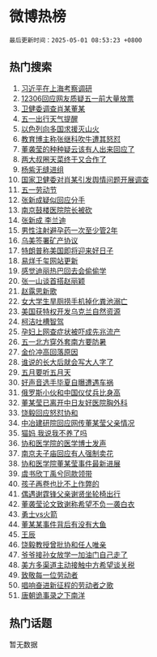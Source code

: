 # 微博热榜

`最后更新时间：2025-05-01 08:53:23 +0800`

## 热门搜索

1. [习近平在上海考察调研](https://m.weibo.cn/search?containerid=100103type%3D1%26t%3D10%26q%3D%23%E4%B9%A0%E8%BF%91%E5%B9%B3%E5%9C%A8%E4%B8%8A%E6%B5%B7%E8%80%83%E5%AF%9F%E8%B0%83%E7%A0%94%23&stream_entry_id=51&isnewpage=1&extparam=seat%3D1%26stream_entry_id%3D51%26c_type%3D51%26filter_type%3Drealtimehot%26pos%3D0%26cate%3D10103%26dgr%3D0%26q%3D%2523%25E4%25B9%25A0%25E8%25BF%2591%25E5%25B9%25B3%25E5%259C%25A8%25E4%25B8%258A%25E6%25B5%25B7%25E8%2580%2583%25E5%25AF%259F%25E8%25B0%2583%25E7%25A0%2594%2523%26display_time%3D1746060801%26pre_seqid%3D174606080191101025594122)
1. [12306回应网友质疑五一前大量放票](https://m.weibo.cn/search?containerid=100103type%3D1%26t%3D10%26q%3D%2312306%E5%9B%9E%E5%BA%94%E7%BD%91%E5%8F%8B%E8%B4%A8%E7%96%91%E4%BA%94%E4%B8%80%E5%89%8D%E5%A4%A7%E9%87%8F%E6%94%BE%E7%A5%A8%23&stream_entry_id=31&isnewpage=1&extparam=seat%3D1%26dgr%3D0%26c_type%3D31%26cate%3D5001%26band_rank%3D1%26stream_entry_id%3D31%26flag%3D1%26lcate%3D5001%26realpos%3D1%26pos%3D0%26q%3D%252312306%25E5%259B%259E%25E5%25BA%2594%25E7%25BD%2591%25E5%258F%258B%25E8%25B4%25A8%25E7%2596%2591%25E4%25BA%2594%25E4%25B8%2580%25E5%2589%258D%25E5%25A4%25A7%25E9%2587%258F%25E6%2594%25BE%25E7%25A5%25A8%2523%26filter_type%3Drealtimehot%26display_time%3D1746060801%26pre_seqid%3D174606080191101025594122)
1. [卫健委调查肖某董某](https://m.weibo.cn/search?containerid=100103type%3D1%26t%3D10%26q%3D%23%E5%8D%AB%E5%81%A5%E5%A7%94%E8%B0%83%E6%9F%A5%E8%82%96%E6%9F%90%E8%91%A3%E6%9F%90%23&stream_entry_id=31&isnewpage=1&extparam=seat%3D1%26dgr%3D0%26c_type%3D31%26cate%3D5001%26band_rank%3D2%26stream_entry_id%3D31%26flag%3D1%26lcate%3D5001%26realpos%3D2%26pos%3D1%26q%3D%2523%25E5%258D%25AB%25E5%2581%25A5%25E5%25A7%2594%25E8%25B0%2583%25E6%259F%25A5%25E8%2582%2596%25E6%259F%2590%25E8%2591%25A3%25E6%259F%2590%2523%26filter_type%3Drealtimehot%26display_time%3D1746060801%26pre_seqid%3D174606080191101025594122)
1. [五一出行天气提醒](https://m.weibo.cn/search?containerid=100103type%3D1%26t%3D10%26q%3D%23%E4%BA%94%E4%B8%80%E5%87%BA%E8%A1%8C%E5%A4%A9%E6%B0%94%E6%8F%90%E9%86%92%23&stream_entry_id=31&isnewpage=1&extparam=seat%3D1%26dgr%3D0%26c_type%3D31%26cate%3D5001%26band_rank%3D3%26stream_entry_id%3D31%26flag%3D0%26lcate%3D5001%26realpos%3D3%26pos%3D2%26q%3D%2523%25E4%25BA%2594%25E4%25B8%2580%25E5%2587%25BA%25E8%25A1%258C%25E5%25A4%25A9%25E6%25B0%2594%25E6%258F%2590%25E9%2586%2592%2523%26filter_type%3Drealtimehot%26display_time%3D1746060801%26pre_seqid%3D174606080191101025594122)
1. [以色列向多国求援灭山火](https://m.weibo.cn/search?containerid=100103type%3D1%26t%3D10%26q%3D%23%E4%BB%A5%E8%89%B2%E5%88%97%E5%90%91%E5%A4%9A%E5%9B%BD%E6%B1%82%E6%8F%B4%E7%81%AD%E5%B1%B1%E7%81%AB%23&stream_entry_id=31&isnewpage=1&extparam=seat%3D1%26dgr%3D0%26c_type%3D31%26cate%3D5001%26band_rank%3D4%26stream_entry_id%3D31%26flag%3D0%26lcate%3D5001%26realpos%3D4%26pos%3D3%26q%3D%2523%25E4%25BB%25A5%25E8%2589%25B2%25E5%2588%2597%25E5%2590%2591%25E5%25A4%259A%25E5%259B%25BD%25E6%25B1%2582%25E6%258F%25B4%25E7%2581%25AD%25E5%25B1%25B1%25E7%2581%25AB%2523%26filter_type%3Drealtimehot%26display_time%3D1746060801%26pre_seqid%3D174606080191101025594122)
1. [教育博主称张继科吹牛遭其怒怼](https://m.weibo.cn/search?containerid=100103type%3D1%26t%3D10%26q%3D%23%E6%95%99%E8%82%B2%E5%8D%9A%E4%B8%BB%E7%A7%B0%E5%BC%A0%E7%BB%A7%E7%A7%91%E5%90%B9%E7%89%9B%E9%81%AD%E5%85%B6%E6%80%92%E6%80%BC%23&stream_entry_id=31&isnewpage=1&extparam=seat%3D1%26dgr%3D0%26c_type%3D31%26cate%3D5001%26band_rank%3D5%26stream_entry_id%3D31%26flag%3D0%26lcate%3D5001%26realpos%3D5%26pos%3D4%26q%3D%2523%25E6%2595%2599%25E8%2582%25B2%25E5%258D%259A%25E4%25B8%25BB%25E7%25A7%25B0%25E5%25BC%25A0%25E7%25BB%25A7%25E7%25A7%2591%25E5%2590%25B9%25E7%2589%259B%25E9%2581%25AD%25E5%2585%25B6%25E6%2580%2592%25E6%2580%25BC%2523%26filter_type%3Drealtimehot%26display_time%3D1746060801%26pre_seqid%3D174606080191101025594122)
1. [董袭莹的种种疑云该有人出来回应了](https://m.weibo.cn/search?containerid=100103type%3D1%26t%3D10%26q%3D%23%E8%91%A3%E8%A2%AD%E8%8E%B9%E7%9A%84%E7%A7%8D%E7%A7%8D%E7%96%91%E4%BA%91%E8%AF%A5%E6%9C%89%E4%BA%BA%E5%87%BA%E6%9D%A5%E5%9B%9E%E5%BA%94%E4%BA%86%23&stream_entry_id=31&isnewpage=1&extparam=seat%3D1%26dgr%3D0%26c_type%3D31%26cate%3D5001%26band_rank%3D6%26stream_entry_id%3D31%26flag%3D2%26lcate%3D5001%26realpos%3D6%26pos%3D5%26q%3D%2523%25E8%2591%25A3%25E8%25A2%25AD%25E8%258E%25B9%25E7%259A%2584%25E7%25A7%258D%25E7%25A7%258D%25E7%2596%2591%25E4%25BA%2591%25E8%25AF%25A5%25E6%259C%2589%25E4%25BA%25BA%25E5%2587%25BA%25E6%259D%25A5%25E5%259B%259E%25E5%25BA%2594%25E4%25BA%2586%2523%26filter_type%3Drealtimehot%26display_time%3D1746060801%26pre_seqid%3D174606080191101025594122)
1. [两大叔圈天菜终于又合作了](https://m.weibo.cn/search?containerid=100103type%3D1%26t%3D10%26q%3D%E4%B8%A4%E5%A4%A7%E5%8F%94%E5%9C%88%E5%A4%A9%E8%8F%9C%E7%BB%88%E4%BA%8E%E5%8F%88%E5%90%88%E4%BD%9C%E4%BA%86&stream_entry_id=31&isnewpage=1&extparam=seat%3D1%26dgr%3D0%26c_type%3D31%26cate%3D5001%26band_rank%3D7%26stream_entry_id%3D31%26flag%3D2%26lcate%3D5001%26realpos%3D7%26pos%3D6%26q%3D%25E4%25B8%25A4%25E5%25A4%25A7%25E5%258F%2594%25E5%259C%2588%25E5%25A4%25A9%25E8%258F%259C%25E7%25BB%2588%25E4%25BA%258E%25E5%258F%2588%25E5%2590%2588%25E4%25BD%259C%25E4%25BA%2586%26filter_type%3Drealtimehot%26display_time%3D1746060801%26pre_seqid%3D174606080191101025594122)
1. [杨紫无缝进组](https://m.weibo.cn/search?containerid=100103type%3D1%26t%3D10%26q%3D%23%E6%9D%A8%E7%B4%AB%E6%97%A0%E7%BC%9D%E8%BF%9B%E7%BB%84%23&stream_entry_id=31&isnewpage=1&extparam=seat%3D1%26dgr%3D0%26c_type%3D31%26cate%3D5001%26band_rank%3D8%26stream_entry_id%3D31%26flag%3D1%26lcate%3D5001%26realpos%3D8%26pos%3D7%26q%3D%2523%25E6%259D%25A8%25E7%25B4%25AB%25E6%2597%25A0%25E7%25BC%259D%25E8%25BF%259B%25E7%25BB%2584%2523%26filter_type%3Drealtimehot%26display_time%3D1746060801%26pre_seqid%3D174606080191101025594122)
1. [国家卫健委对肖某引发舆情问题开展调查](https://m.weibo.cn/search?containerid=100103type%3D1%26t%3D10%26q%3D%23%E5%9B%BD%E5%AE%B6%E5%8D%AB%E5%81%A5%E5%A7%94%E5%AF%B9%E8%82%96%E6%9F%90%E5%BC%95%E5%8F%91%E8%88%86%E6%83%85%E9%97%AE%E9%A2%98%E5%BC%80%E5%B1%95%E8%B0%83%E6%9F%A5%23&stream_entry_id=31&isnewpage=1&extparam=seat%3D1%26dgr%3D0%26c_type%3D31%26cate%3D5001%26band_rank%3D9%26stream_entry_id%3D31%26flag%3D1%26lcate%3D5001%26realpos%3D9%26pos%3D8%26q%3D%2523%25E5%259B%25BD%25E5%25AE%25B6%25E5%258D%25AB%25E5%2581%25A5%25E5%25A7%2594%25E5%25AF%25B9%25E8%2582%2596%25E6%259F%2590%25E5%25BC%2595%25E5%258F%2591%25E8%2588%2586%25E6%2583%2585%25E9%2597%25AE%25E9%25A2%2598%25E5%25BC%2580%25E5%25B1%2595%25E8%25B0%2583%25E6%259F%25A5%2523%26filter_type%3Drealtimehot%26display_time%3D1746060801%26pre_seqid%3D174606080191101025594122)
1. [五一劳动节](https://m.weibo.cn/search?containerid=100103type%3D1%26t%3D10%26q%3D%23%E4%BA%94%E4%B8%80%E5%8A%B3%E5%8A%A8%E8%8A%82%23&stream_entry_id=31&isnewpage=1&extparam=seat%3D1%26dgr%3D0%26c_type%3D31%26cate%3D5001%26band_rank%3D10%26stream_entry_id%3D31%26flag%3D1%26lcate%3D5001%26realpos%3D10%26pos%3D9%26q%3D%2523%25E4%25BA%2594%25E4%25B8%2580%25E5%258A%25B3%25E5%258A%25A8%25E8%258A%2582%2523%26filter_type%3Drealtimehot%26display_time%3D1746060801%26pre_seqid%3D174606080191101025594122)
1. [张新成疑似回应分手](https://m.weibo.cn/search?containerid=100103type%3D1%26t%3D10%26q%3D%23%E5%BC%A0%E6%96%B0%E6%88%90%E7%96%91%E4%BC%BC%E5%9B%9E%E5%BA%94%E5%88%86%E6%89%8B%23&stream_entry_id=31&isnewpage=1&extparam=seat%3D1%26dgr%3D0%26c_type%3D31%26cate%3D5001%26band_rank%3D11%26stream_entry_id%3D31%26flag%3D2%26lcate%3D5001%26realpos%3D11%26pos%3D10%26q%3D%2523%25E5%25BC%25A0%25E6%2596%25B0%25E6%2588%2590%25E7%2596%2591%25E4%25BC%25BC%25E5%259B%259E%25E5%25BA%2594%25E5%2588%2586%25E6%2589%258B%2523%26filter_type%3Drealtimehot%26display_time%3D1746060801%26pre_seqid%3D174606080191101025594122)
1. [南京鼓楼医院院长被砍](https://m.weibo.cn/search?containerid=100103type%3D1%26t%3D10%26q%3D%23%E5%8D%97%E4%BA%AC%E9%BC%93%E6%A5%BC%E5%8C%BB%E9%99%A2%E9%99%A2%E9%95%BF%E8%A2%AB%E7%A0%8D%23&stream_entry_id=31&isnewpage=1&extparam=seat%3D1%26dgr%3D0%26c_type%3D31%26cate%3D5001%26band_rank%3D12%26stream_entry_id%3D31%26flag%3D2%26lcate%3D5001%26realpos%3D12%26pos%3D11%26q%3D%2523%25E5%258D%2597%25E4%25BA%25AC%25E9%25BC%2593%25E6%25A5%25BC%25E5%258C%25BB%25E9%2599%25A2%25E9%2599%25A2%25E9%2595%25BF%25E8%25A2%25AB%25E7%25A0%258D%2523%26filter_type%3Drealtimehot%26display_time%3D1746060801%26pre_seqid%3D174606080191101025594122)
1. [张新成 李兰迪](https://m.weibo.cn/search?containerid=100103type%3D1%26t%3D10%26q%3D%E5%BC%A0%E6%96%B0%E6%88%90+%E6%9D%8E%E5%85%B0%E8%BF%AA&stream_entry_id=31&isnewpage=1&extparam=seat%3D1%26dgr%3D0%26c_type%3D31%26cate%3D5001%26band_rank%3D13%26stream_entry_id%3D31%26flag%3D1%26lcate%3D5001%26realpos%3D13%26pos%3D12%26q%3D%25E5%25BC%25A0%25E6%2596%25B0%25E6%2588%2590%2520%25E6%259D%258E%25E5%2585%25B0%25E8%25BF%25AA%26filter_type%3Drealtimehot%26display_time%3D1746060801%26pre_seqid%3D174606080191101025594122)
1. [男性注射避孕药一次至少管2年](https://m.weibo.cn/search?containerid=100103type%3D1%26t%3D10%26q%3D%23%E7%94%B7%E6%80%A7%E6%B3%A8%E5%B0%84%E9%81%BF%E5%AD%95%E8%8D%AF%E4%B8%80%E6%AC%A1%E8%87%B3%E5%B0%91%E7%AE%A12%E5%B9%B4%23&stream_entry_id=31&isnewpage=1&extparam=seat%3D1%26dgr%3D0%26c_type%3D31%26cate%3D5001%26band_rank%3D14%26stream_entry_id%3D31%26flag%3D2%26lcate%3D5001%26realpos%3D14%26pos%3D13%26q%3D%2523%25E7%2594%25B7%25E6%2580%25A7%25E6%25B3%25A8%25E5%25B0%2584%25E9%2581%25BF%25E5%25AD%2595%25E8%258D%25AF%25E4%25B8%2580%25E6%25AC%25A1%25E8%2587%25B3%25E5%25B0%2591%25E7%25AE%25A12%25E5%25B9%25B4%2523%26filter_type%3Drealtimehot%26display_time%3D1746060801%26pre_seqid%3D174606080191101025594122)
1. [乌美签署矿产协议](https://m.weibo.cn/search?containerid=100103type%3D1%26t%3D10%26q%3D%23%E4%B9%8C%E7%BE%8E%E7%AD%BE%E7%BD%B2%E7%9F%BF%E4%BA%A7%E5%8D%8F%E8%AE%AE%23&stream_entry_id=31&isnewpage=1&extparam=seat%3D1%26dgr%3D0%26c_type%3D31%26cate%3D5001%26band_rank%3D15%26stream_entry_id%3D31%26flag%3D0%26lcate%3D5001%26realpos%3D15%26pos%3D14%26q%3D%2523%25E4%25B9%258C%25E7%25BE%258E%25E7%25AD%25BE%25E7%25BD%25B2%25E7%259F%25BF%25E4%25BA%25A7%25E5%258D%258F%25E8%25AE%25AE%2523%26filter_type%3Drealtimehot%26display_time%3D1746060801%26pre_seqid%3D174606080191101025594122)
1. [特朗普称美国即将迎来好日子](https://m.weibo.cn/search?containerid=100103type%3D1%26t%3D10%26q%3D%23%E7%89%B9%E6%9C%97%E6%99%AE%E7%A7%B0%E7%BE%8E%E5%9B%BD%E5%8D%B3%E5%B0%86%E8%BF%8E%E6%9D%A5%E5%A5%BD%E6%97%A5%E5%AD%90%23&stream_entry_id=31&isnewpage=1&extparam=seat%3D1%26dgr%3D0%26c_type%3D31%26cate%3D5001%26band_rank%3D16%26stream_entry_id%3D31%26flag%3D0%26lcate%3D5001%26realpos%3D16%26pos%3D15%26q%3D%2523%25E7%2589%25B9%25E6%259C%2597%25E6%2599%25AE%25E7%25A7%25B0%25E7%25BE%258E%25E5%259B%25BD%25E5%258D%25B3%25E5%25B0%2586%25E8%25BF%258E%25E6%259D%25A5%25E5%25A5%25BD%25E6%2597%25A5%25E5%25AD%2590%2523%26filter_type%3Drealtimehot%26display_time%3D1746060801%26pre_seqid%3D174606080191101025594122)
1. [易烊千玺网站更新](https://m.weibo.cn/search?containerid=100103type%3D1%26t%3D10%26q%3D%23%E6%98%93%E7%83%8A%E5%8D%83%E7%8E%BA%E7%BD%91%E7%AB%99%E6%9B%B4%E6%96%B0%23&stream_entry_id=31&isnewpage=1&extparam=seat%3D1%26dgr%3D0%26c_type%3D31%26cate%3D5001%26band_rank%3D17%26stream_entry_id%3D31%26flag%3D1%26lcate%3D5001%26realpos%3D17%26pos%3D16%26q%3D%2523%25E6%2598%2593%25E7%2583%258A%25E5%258D%2583%25E7%258E%25BA%25E7%25BD%2591%25E7%25AB%2599%25E6%259B%25B4%25E6%2596%25B0%2523%26filter_type%3Drealtimehot%26display_time%3D1746060801%26pre_seqid%3D174606080191101025594122)
1. [感觉迪丽热巴回去会偷偷学](https://m.weibo.cn/search?containerid=100103type%3D1%26t%3D10%26q%3D%E6%84%9F%E8%A7%89%E8%BF%AA%E4%B8%BD%E7%83%AD%E5%B7%B4%E5%9B%9E%E5%8E%BB%E4%BC%9A%E5%81%B7%E5%81%B7%E5%AD%A6&stream_entry_id=31&isnewpage=1&extparam=seat%3D1%26dgr%3D0%26c_type%3D31%26cate%3D5001%26band_rank%3D18%26stream_entry_id%3D31%26flag%3D1%26lcate%3D5001%26realpos%3D18%26pos%3D17%26q%3D%25E6%2584%259F%25E8%25A7%2589%25E8%25BF%25AA%25E4%25B8%25BD%25E7%2583%25AD%25E5%25B7%25B4%25E5%259B%259E%25E5%258E%25BB%25E4%25BC%259A%25E5%2581%25B7%25E5%2581%25B7%25E5%25AD%25A6%26filter_type%3Drealtimehot%26display_time%3D1746060801%26pre_seqid%3D174606080191101025594122)
1. [张一山谈首搭赵丽颖](https://m.weibo.cn/search?containerid=100103type%3D1%26t%3D10%26q%3D%23%E5%BC%A0%E4%B8%80%E5%B1%B1%E8%B0%88%E9%A6%96%E6%90%AD%E8%B5%B5%E4%B8%BD%E9%A2%96%23&stream_entry_id=31&isnewpage=1&extparam=seat%3D1%26dgr%3D0%26c_type%3D31%26cate%3D5001%26band_rank%3D19%26stream_entry_id%3D31%26flag%3D0%26lcate%3D5001%26realpos%3D19%26pos%3D18%26q%3D%2523%25E5%25BC%25A0%25E4%25B8%2580%25E5%25B1%25B1%25E8%25B0%2588%25E9%25A6%2596%25E6%2590%25AD%25E8%25B5%25B5%25E4%25B8%25BD%25E9%25A2%2596%2523%26filter_type%3Drealtimehot%26display_time%3D1746060801%26pre_seqid%3D174606080191101025594122)
1. [赵露思新歌](https://m.weibo.cn/search?containerid=100103type%3D1%26t%3D10%26q%3D%E8%B5%B5%E9%9C%B2%E6%80%9D%E6%96%B0%E6%AD%8C&stream_entry_id=31&isnewpage=1&extparam=seat%3D1%26dgr%3D0%26c_type%3D31%26cate%3D5001%26band_rank%3D20%26stream_entry_id%3D31%26flag%3D1%26lcate%3D5001%26realpos%3D20%26pos%3D19%26q%3D%25E8%25B5%25B5%25E9%259C%25B2%25E6%2580%259D%25E6%2596%25B0%25E6%25AD%258C%26filter_type%3Drealtimehot%26display_time%3D1746060801%26pre_seqid%3D174606080191101025594122)
1. [女大学生旱厕捞手机掉化粪池溺亡](https://m.weibo.cn/search?containerid=100103type%3D1%26t%3D10%26q%3D%23%E5%A5%B3%E5%A4%A7%E5%AD%A6%E7%94%9F%E6%97%B1%E5%8E%95%E6%8D%9E%E6%89%8B%E6%9C%BA%E6%8E%89%E5%8C%96%E7%B2%AA%E6%B1%A0%E6%BA%BA%E4%BA%A1%23&stream_entry_id=31&isnewpage=1&extparam=seat%3D1%26dgr%3D0%26c_type%3D31%26cate%3D5001%26band_rank%3D21%26stream_entry_id%3D31%26flag%3D0%26lcate%3D5001%26realpos%3D21%26pos%3D20%26q%3D%2523%25E5%25A5%25B3%25E5%25A4%25A7%25E5%25AD%25A6%25E7%2594%259F%25E6%2597%25B1%25E5%258E%2595%25E6%258D%259E%25E6%2589%258B%25E6%259C%25BA%25E6%258E%2589%25E5%258C%2596%25E7%25B2%25AA%25E6%25B1%25A0%25E6%25BA%25BA%25E4%25BA%25A1%2523%26filter_type%3Drealtimehot%26display_time%3D1746060801%26pre_seqid%3D174606080191101025594122)
1. [美国获特权开发乌克兰自然资源](https://m.weibo.cn/search?containerid=100103type%3D1%26t%3D10%26q%3D%23%E7%BE%8E%E5%9B%BD%E8%8E%B7%E7%89%B9%E6%9D%83%E5%BC%80%E5%8F%91%E4%B9%8C%E5%85%8B%E5%85%B0%E8%87%AA%E7%84%B6%E8%B5%84%E6%BA%90%23&stream_entry_id=31&isnewpage=1&extparam=seat%3D1%26dgr%3D0%26c_type%3D31%26cate%3D5001%26band_rank%3D22%26stream_entry_id%3D31%26flag%3D0%26lcate%3D5001%26realpos%3D22%26pos%3D21%26q%3D%2523%25E7%25BE%258E%25E5%259B%25BD%25E8%258E%25B7%25E7%2589%25B9%25E6%259D%2583%25E5%25BC%2580%25E5%258F%2591%25E4%25B9%258C%25E5%2585%258B%25E5%2585%25B0%25E8%2587%25AA%25E7%2584%25B6%25E8%25B5%2584%25E6%25BA%2590%2523%26filter_type%3Drealtimehot%26display_time%3D1746060801%26pre_seqid%3D174606080191101025594122)
1. [柯洁吐槽智驾](https://m.weibo.cn/search?containerid=100103type%3D1%26t%3D10%26q%3D%23%E6%9F%AF%E6%B4%81%E5%90%90%E6%A7%BD%E6%99%BA%E9%A9%BE%23&stream_entry_id=31&isnewpage=1&extparam=seat%3D1%26dgr%3D0%26c_type%3D31%26cate%3D5001%26band_rank%3D23%26stream_entry_id%3D31%26flag%3D1%26lcate%3D5001%26realpos%3D23%26pos%3D22%26q%3D%2523%25E6%259F%25AF%25E6%25B4%2581%25E5%2590%2590%25E6%25A7%25BD%25E6%2599%25BA%25E9%25A9%25BE%2523%26filter_type%3Drealtimehot%26display_time%3D1746060801%26pre_seqid%3D174606080191101025594122)
1. [孕妇上网查症状被吓成先兆流产](https://m.weibo.cn/search?containerid=100103type%3D1%26t%3D10%26q%3D%23%E5%AD%95%E5%A6%87%E4%B8%8A%E7%BD%91%E6%9F%A5%E7%97%87%E7%8A%B6%E8%A2%AB%E5%90%93%E6%88%90%E5%85%88%E5%85%86%E6%B5%81%E4%BA%A7%23&stream_entry_id=31&isnewpage=1&extparam=seat%3D1%26dgr%3D0%26c_type%3D31%26cate%3D5001%26band_rank%3D24%26stream_entry_id%3D31%26flag%3D0%26lcate%3D5001%26realpos%3D24%26pos%3D23%26q%3D%2523%25E5%25AD%2595%25E5%25A6%2587%25E4%25B8%258A%25E7%25BD%2591%25E6%259F%25A5%25E7%2597%2587%25E7%258A%25B6%25E8%25A2%25AB%25E5%2590%2593%25E6%2588%2590%25E5%2585%2588%25E5%2585%2586%25E6%25B5%2581%25E4%25BA%25A7%2523%26filter_type%3Drealtimehot%26display_time%3D1746060801%26pre_seqid%3D174606080191101025594122)
1. [五一北方穿外套南方要防暑](https://m.weibo.cn/search?containerid=100103type%3D1%26t%3D10%26q%3D%23%E4%BA%94%E4%B8%80%E5%8C%97%E6%96%B9%E7%A9%BF%E5%A4%96%E5%A5%97%E5%8D%97%E6%96%B9%E8%A6%81%E9%98%B2%E6%9A%91%23&stream_entry_id=31&isnewpage=1&extparam=seat%3D1%26dgr%3D0%26c_type%3D31%26cate%3D5001%26band_rank%3D25%26stream_entry_id%3D31%26flag%3D0%26lcate%3D5001%26realpos%3D25%26pos%3D24%26q%3D%2523%25E4%25BA%2594%25E4%25B8%2580%25E5%258C%2597%25E6%2596%25B9%25E7%25A9%25BF%25E5%25A4%2596%25E5%25A5%2597%25E5%258D%2597%25E6%2596%25B9%25E8%25A6%2581%25E9%2598%25B2%25E6%259A%2591%2523%26filter_type%3Drealtimehot%26display_time%3D1746060801%26pre_seqid%3D174606080191101025594122)
1. [金价冲高回落原因](https://m.weibo.cn/search?containerid=100103type%3D1%26t%3D10%26q%3D%23%E9%87%91%E4%BB%B7%E5%86%B2%E9%AB%98%E5%9B%9E%E8%90%BD%E5%8E%9F%E5%9B%A0%23&stream_entry_id=31&isnewpage=1&extparam=seat%3D1%26dgr%3D0%26c_type%3D31%26cate%3D5001%26band_rank%3D26%26stream_entry_id%3D31%26flag%3D1%26lcate%3D5001%26realpos%3D26%26pos%3D25%26q%3D%2523%25E9%2587%2591%25E4%25BB%25B7%25E5%2586%25B2%25E9%25AB%2598%25E5%259B%259E%25E8%2590%25BD%25E5%258E%259F%25E5%259B%25A0%2523%26filter_type%3Drealtimehot%26display_time%3D1746060801%26pre_seqid%3D174606080191101025594122)
1. [谁说的长大后就会写大人字了](https://m.weibo.cn/search?containerid=100103type%3D1%26t%3D10%26q%3D%E8%B0%81%E8%AF%B4%E7%9A%84%E9%95%BF%E5%A4%A7%E5%90%8E%E5%B0%B1%E4%BC%9A%E5%86%99%E5%A4%A7%E4%BA%BA%E5%AD%97%E4%BA%86&stream_entry_id=31&isnewpage=1&extparam=seat%3D1%26dgr%3D0%26c_type%3D31%26cate%3D5001%26band_rank%3D27%26stream_entry_id%3D31%26flag%3D1%26lcate%3D5001%26realpos%3D27%26pos%3D26%26q%3D%25E8%25B0%2581%25E8%25AF%25B4%25E7%259A%2584%25E9%2595%25BF%25E5%25A4%25A7%25E5%2590%258E%25E5%25B0%25B1%25E4%25BC%259A%25E5%2586%2599%25E5%25A4%25A7%25E4%25BA%25BA%25E5%25AD%2597%25E4%25BA%2586%26filter_type%3Drealtimehot%26display_time%3D1746060801%26pre_seqid%3D174606080191101025594122)
1. [五月要听五月天](https://m.weibo.cn/search?containerid=100103type%3D1%26t%3D10%26q%3D%E4%BA%94%E6%9C%88%E8%A6%81%E5%90%AC%E4%BA%94%E6%9C%88%E5%A4%A9&stream_entry_id=31&isnewpage=1&extparam=seat%3D1%26dgr%3D0%26c_type%3D31%26cate%3D5001%26band_rank%3D28%26stream_entry_id%3D31%26flag%3D1%26lcate%3D5001%26realpos%3D28%26pos%3D27%26q%3D%25E4%25BA%2594%25E6%259C%2588%25E8%25A6%2581%25E5%2590%25AC%25E4%25BA%2594%25E6%259C%2588%25E5%25A4%25A9%26filter_type%3Drealtimehot%26display_time%3D1746060801%26pre_seqid%3D174606080191101025594122)
1. [好声音选手毕夏自曝遭遇车祸](https://m.weibo.cn/search?containerid=100103type%3D1%26t%3D10%26q%3D%23%E5%A5%BD%E5%A3%B0%E9%9F%B3%E9%80%89%E6%89%8B%E6%AF%95%E5%A4%8F%E8%87%AA%E6%9B%9D%E9%81%AD%E9%81%87%E8%BD%A6%E7%A5%B8%23&stream_entry_id=31&isnewpage=1&extparam=seat%3D1%26dgr%3D0%26c_type%3D31%26cate%3D5001%26band_rank%3D29%26stream_entry_id%3D31%26flag%3D0%26lcate%3D5001%26realpos%3D29%26pos%3D28%26q%3D%2523%25E5%25A5%25BD%25E5%25A3%25B0%25E9%259F%25B3%25E9%2580%2589%25E6%2589%258B%25E6%25AF%2595%25E5%25A4%258F%25E8%2587%25AA%25E6%259B%259D%25E9%2581%25AD%25E9%2581%2587%25E8%25BD%25A6%25E7%25A5%25B8%2523%26filter_type%3Drealtimehot%26display_time%3D1746060801%26pre_seqid%3D174606080191101025594122)
1. [俄罗斯小伙和中国仪仗兵比身高](https://m.weibo.cn/search?containerid=100103type%3D1%26t%3D10%26q%3D%23%E4%BF%84%E7%BD%97%E6%96%AF%E5%B0%8F%E4%BC%99%E5%92%8C%E4%B8%AD%E5%9B%BD%E4%BB%AA%E4%BB%97%E5%85%B5%E6%AF%94%E8%BA%AB%E9%AB%98%23&stream_entry_id=31&isnewpage=1&extparam=seat%3D1%26dgr%3D0%26c_type%3D31%26cate%3D5001%26band_rank%3D30%26stream_entry_id%3D31%26flag%3D1%26lcate%3D5001%26realpos%3D30%26pos%3D29%26q%3D%2523%25E4%25BF%2584%25E7%25BD%2597%25E6%2596%25AF%25E5%25B0%258F%25E4%25BC%2599%25E5%2592%258C%25E4%25B8%25AD%25E5%259B%25BD%25E4%25BB%25AA%25E4%25BB%2597%25E5%2585%25B5%25E6%25AF%2594%25E8%25BA%25AB%25E9%25AB%2598%2523%26filter_type%3Drealtimehot%26display_time%3D1746060801%26pre_seqid%3D174606080191101025594122)
1. [董某莹已离开中日友好医院胸外科](https://m.weibo.cn/search?containerid=100103type%3D1%26t%3D10%26q%3D%23%E8%91%A3%E6%9F%90%E8%8E%B9%E5%B7%B2%E7%A6%BB%E5%BC%80%E4%B8%AD%E6%97%A5%E5%8F%8B%E5%A5%BD%E5%8C%BB%E9%99%A2%E8%83%B8%E5%A4%96%E7%A7%91%23&stream_entry_id=31&isnewpage=1&extparam=seat%3D1%26dgr%3D0%26c_type%3D31%26cate%3D5001%26band_rank%3D31%26stream_entry_id%3D31%26flag%3D0%26lcate%3D5001%26realpos%3D31%26pos%3D30%26q%3D%2523%25E8%2591%25A3%25E6%259F%2590%25E8%258E%25B9%25E5%25B7%25B2%25E7%25A6%25BB%25E5%25BC%2580%25E4%25B8%25AD%25E6%2597%25A5%25E5%258F%258B%25E5%25A5%25BD%25E5%258C%25BB%25E9%2599%25A2%25E8%2583%25B8%25E5%25A4%2596%25E7%25A7%2591%2523%26filter_type%3Drealtimehot%26display_time%3D1746060801%26pre_seqid%3D174606080191101025594122)
1. [饶毅回应怒怼协和](https://m.weibo.cn/search?containerid=100103type%3D1%26t%3D10%26q%3D%23%E9%A5%B6%E6%AF%85%E5%9B%9E%E5%BA%94%E6%80%92%E6%80%BC%E5%8D%8F%E5%92%8C%23&stream_entry_id=31&isnewpage=1&extparam=seat%3D1%26dgr%3D0%26c_type%3D31%26cate%3D5001%26band_rank%3D32%26stream_entry_id%3D31%26flag%3D0%26lcate%3D5001%26realpos%3D32%26pos%3D31%26q%3D%2523%25E9%25A5%25B6%25E6%25AF%2585%25E5%259B%259E%25E5%25BA%2594%25E6%2580%2592%25E6%2580%25BC%25E5%258D%258F%25E5%2592%258C%2523%26filter_type%3Drealtimehot%26display_time%3D1746060801%26pre_seqid%3D174606080191101025594122)
1. [中冶建研院回应网传董某莹父亲情况](https://m.weibo.cn/search?containerid=100103type%3D1%26t%3D10%26q%3D%23%E4%B8%AD%E5%86%B6%E5%BB%BA%E7%A0%94%E9%99%A2%E5%9B%9E%E5%BA%94%E7%BD%91%E4%BC%A0%E8%91%A3%E6%9F%90%E8%8E%B9%E7%88%B6%E4%BA%B2%E6%83%85%E5%86%B5%23&stream_entry_id=31&isnewpage=1&extparam=seat%3D1%26dgr%3D0%26c_type%3D31%26cate%3D5001%26band_rank%3D33%26stream_entry_id%3D31%26flag%3D0%26lcate%3D5001%26realpos%3D33%26pos%3D32%26q%3D%2523%25E4%25B8%25AD%25E5%2586%25B6%25E5%25BB%25BA%25E7%25A0%2594%25E9%2599%25A2%25E5%259B%259E%25E5%25BA%2594%25E7%25BD%2591%25E4%25BC%25A0%25E8%2591%25A3%25E6%259F%2590%25E8%258E%25B9%25E7%2588%25B6%25E4%25BA%25B2%25E6%2583%2585%25E5%2586%25B5%2523%26filter_type%3Drealtimehot%26display_time%3D1746060801%26pre_seqid%3D174606080191101025594122)
1. [猫妈 我说我不养了吗](https://m.weibo.cn/search?containerid=100103type%3D1%26t%3D10%26q%3D%E7%8C%AB%E5%A6%88+%E6%88%91%E8%AF%B4%E6%88%91%E4%B8%8D%E5%85%BB%E4%BA%86%E5%90%97&stream_entry_id=31&isnewpage=1&extparam=seat%3D1%26dgr%3D0%26c_type%3D31%26cate%3D5001%26band_rank%3D34%26stream_entry_id%3D31%26flag%3D1%26lcate%3D5001%26realpos%3D34%26pos%3D33%26q%3D%25E7%258C%25AB%25E5%25A6%2588%2520%25E6%2588%2591%25E8%25AF%25B4%25E6%2588%2591%25E4%25B8%258D%25E5%2585%25BB%25E4%25BA%2586%25E5%2590%2597%26filter_type%3Drealtimehot%26display_time%3D1746060801%26pre_seqid%3D174606080191101025594122)
1. [协和医学院的医学博士发声](https://m.weibo.cn/search?containerid=100103type%3D1%26t%3D10%26q%3D%23%E5%8D%8F%E5%92%8C%E5%8C%BB%E5%AD%A6%E9%99%A2%E7%9A%84%E5%8C%BB%E5%AD%A6%E5%8D%9A%E5%A3%AB%E5%8F%91%E5%A3%B0%23&stream_entry_id=31&isnewpage=1&extparam=seat%3D1%26dgr%3D0%26c_type%3D31%26cate%3D5001%26band_rank%3D35%26stream_entry_id%3D31%26flag%3D0%26lcate%3D5001%26realpos%3D35%26pos%3D34%26q%3D%2523%25E5%258D%258F%25E5%2592%258C%25E5%258C%25BB%25E5%25AD%25A6%25E9%2599%25A2%25E7%259A%2584%25E5%258C%25BB%25E5%25AD%25A6%25E5%258D%259A%25E5%25A3%25AB%25E5%258F%2591%25E5%25A3%25B0%2523%26filter_type%3Drealtimehot%26display_time%3D1746060801%26pre_seqid%3D174606080191101025594122)
1. [南京夫子庙回应有人强制卖花](https://m.weibo.cn/search?containerid=100103type%3D1%26t%3D10%26q%3D%23%E5%8D%97%E4%BA%AC%E5%A4%AB%E5%AD%90%E5%BA%99%E5%9B%9E%E5%BA%94%E6%9C%89%E4%BA%BA%E5%BC%BA%E5%88%B6%E5%8D%96%E8%8A%B1%23&stream_entry_id=31&isnewpage=1&extparam=seat%3D1%26dgr%3D0%26c_type%3D31%26cate%3D5001%26band_rank%3D36%26stream_entry_id%3D31%26flag%3D0%26lcate%3D5001%26realpos%3D36%26pos%3D35%26q%3D%2523%25E5%258D%2597%25E4%25BA%25AC%25E5%25A4%25AB%25E5%25AD%2590%25E5%25BA%2599%25E5%259B%259E%25E5%25BA%2594%25E6%259C%2589%25E4%25BA%25BA%25E5%25BC%25BA%25E5%2588%25B6%25E5%258D%2596%25E8%258A%25B1%2523%26filter_type%3Drealtimehot%26display_time%3D1746060801%26pre_seqid%3D174606080191101025594122)
1. [协和医学院董某莹事件最新进展](https://m.weibo.cn/search?containerid=100103type%3D1%26t%3D10%26q%3D%E5%8D%8F%E5%92%8C%E5%8C%BB%E5%AD%A6%E9%99%A2%E8%91%A3%E6%9F%90%E8%8E%B9%E4%BA%8B%E4%BB%B6%E6%9C%80%E6%96%B0%E8%BF%9B%E5%B1%95&stream_entry_id=31&isnewpage=1&extparam=seat%3D1%26dgr%3D0%26c_type%3D31%26cate%3D5001%26band_rank%3D37%26stream_entry_id%3D31%26flag%3D0%26lcate%3D5001%26realpos%3D37%26pos%3D36%26q%3D%25E5%258D%258F%25E5%2592%258C%25E5%258C%25BB%25E5%25AD%25A6%25E9%2599%25A2%25E8%2591%25A3%25E6%259F%2590%25E8%258E%25B9%25E4%25BA%258B%25E4%25BB%25B6%25E6%259C%2580%25E6%2596%25B0%25E8%25BF%259B%25E5%25B1%2595%26filter_type%3Drealtimehot%26display_time%3D1746060801%26pre_seqid%3D174606080191101025594122)
1. [虞书欣丁禹兮同款领带](https://m.weibo.cn/search?containerid=100103type%3D1%26t%3D10%26q%3D%23%E8%99%9E%E4%B9%A6%E6%AC%A3%E4%B8%81%E7%A6%B9%E5%85%AE%E5%90%8C%E6%AC%BE%E9%A2%86%E5%B8%A6%23&stream_entry_id=31&isnewpage=1&extparam=seat%3D1%26dgr%3D0%26c_type%3D31%26cate%3D5001%26band_rank%3D38%26stream_entry_id%3D31%26flag%3D1%26lcate%3D5001%26realpos%3D38%26pos%3D37%26q%3D%2523%25E8%2599%259E%25E4%25B9%25A6%25E6%25AC%25A3%25E4%25B8%2581%25E7%25A6%25B9%25E5%2585%25AE%25E5%2590%258C%25E6%25AC%25BE%25E9%25A2%2586%25E5%25B8%25A6%2523%26filter_type%3Drealtimehot%26display_time%3D1746060801%26pre_seqid%3D174606080191101025594122)
1. [孩子再卷也比不上作弊的](https://m.weibo.cn/search?containerid=100103type%3D1%26t%3D10%26q%3D%E5%AD%A9%E5%AD%90%E5%86%8D%E5%8D%B7%E4%B9%9F%E6%AF%94%E4%B8%8D%E4%B8%8A%E4%BD%9C%E5%BC%8A%E7%9A%84&stream_entry_id=31&isnewpage=1&extparam=seat%3D1%26dgr%3D0%26c_type%3D31%26cate%3D5001%26band_rank%3D39%26stream_entry_id%3D31%26flag%3D0%26lcate%3D5001%26realpos%3D39%26pos%3D38%26q%3D%25E5%25AD%25A9%25E5%25AD%2590%25E5%2586%258D%25E5%258D%25B7%25E4%25B9%259F%25E6%25AF%2594%25E4%25B8%258D%25E4%25B8%258A%25E4%25BD%259C%25E5%25BC%258A%25E7%259A%2584%26filter_type%3Drealtimehot%26display_time%3D1746060801%26pre_seqid%3D174606080191101025594122)
1. [偶遇谢霆锋父亲谢贤坐轮椅出行](https://m.weibo.cn/search?containerid=100103type%3D1%26t%3D10%26q%3D%23%E5%81%B6%E9%81%87%E8%B0%A2%E9%9C%86%E9%94%8B%E7%88%B6%E4%BA%B2%E8%B0%A2%E8%B4%A4%E5%9D%90%E8%BD%AE%E6%A4%85%E5%87%BA%E8%A1%8C%23&stream_entry_id=31&isnewpage=1&extparam=seat%3D1%26dgr%3D0%26c_type%3D31%26cate%3D5001%26band_rank%3D40%26stream_entry_id%3D31%26flag%3D0%26lcate%3D5001%26realpos%3D40%26pos%3D39%26q%3D%2523%25E5%2581%25B6%25E9%2581%2587%25E8%25B0%25A2%25E9%259C%2586%25E9%2594%258B%25E7%2588%25B6%25E4%25BA%25B2%25E8%25B0%25A2%25E8%25B4%25A4%25E5%259D%2590%25E8%25BD%25AE%25E6%25A4%2585%25E5%2587%25BA%25E8%25A1%258C%2523%26filter_type%3Drealtimehot%26display_time%3D1746060801%26pre_seqid%3D174606080191101025594122)
1. [董袭莹论文致谢称希望不负一袭白衣](https://m.weibo.cn/search?containerid=100103type%3D1%26t%3D10%26q%3D%23%E8%91%A3%E8%A2%AD%E8%8E%B9%E8%AE%BA%E6%96%87%E8%87%B4%E8%B0%A2%E7%A7%B0%E5%B8%8C%E6%9C%9B%E4%B8%8D%E8%B4%9F%E4%B8%80%E8%A2%AD%E7%99%BD%E8%A1%A3%23&stream_entry_id=31&isnewpage=1&extparam=seat%3D1%26dgr%3D0%26c_type%3D31%26cate%3D5001%26band_rank%3D41%26stream_entry_id%3D31%26flag%3D0%26lcate%3D5001%26realpos%3D41%26pos%3D40%26q%3D%2523%25E8%2591%25A3%25E8%25A2%25AD%25E8%258E%25B9%25E8%25AE%25BA%25E6%2596%2587%25E8%2587%25B4%25E8%25B0%25A2%25E7%25A7%25B0%25E5%25B8%258C%25E6%259C%259B%25E4%25B8%258D%25E8%25B4%259F%25E4%25B8%2580%25E8%25A2%25AD%25E7%2599%25BD%25E8%25A1%25A3%2523%26filter_type%3Drealtimehot%26display_time%3D1746060801%26pre_seqid%3D174606080191101025594122)
1. [勇士vs火箭](https://m.weibo.cn/search?containerid=100103type%3D1%26t%3D10%26q%3D%23%E5%8B%87%E5%A3%ABvs%E7%81%AB%E7%AE%AD%23&stream_entry_id=31&isnewpage=1&extparam=seat%3D1%26dgr%3D0%26c_type%3D31%26cate%3D5001%26band_rank%3D42%26stream_entry_id%3D31%26flag%3D1%26lcate%3D5001%26realpos%3D42%26pos%3D41%26q%3D%2523%25E5%258B%2587%25E5%25A3%25ABvs%25E7%2581%25AB%25E7%25AE%25AD%2523%26filter_type%3Drealtimehot%26display_time%3D1746060801%26pre_seqid%3D174606080191101025594122)
1. [董某某事件背后有没有大鱼](https://m.weibo.cn/search?containerid=100103type%3D1%26t%3D10%26q%3D%23%E8%91%A3%E6%9F%90%E6%9F%90%E4%BA%8B%E4%BB%B6%E8%83%8C%E5%90%8E%E6%9C%89%E6%B2%A1%E6%9C%89%E5%A4%A7%E9%B1%BC%23&stream_entry_id=31&isnewpage=1&extparam=seat%3D1%26dgr%3D0%26c_type%3D31%26cate%3D5001%26band_rank%3D43%26stream_entry_id%3D31%26flag%3D0%26lcate%3D5001%26realpos%3D43%26pos%3D42%26q%3D%2523%25E8%2591%25A3%25E6%259F%2590%25E6%259F%2590%25E4%25BA%258B%25E4%25BB%25B6%25E8%2583%258C%25E5%2590%258E%25E6%259C%2589%25E6%25B2%25A1%25E6%259C%2589%25E5%25A4%25A7%25E9%25B1%25BC%2523%26filter_type%3Drealtimehot%26display_time%3D1746060801%26pre_seqid%3D174606080191101025594122)
1. [王辰](https://m.weibo.cn/search?containerid=100103type%3D1%26t%3D10%26q%3D%E7%8E%8B%E8%BE%B0&stream_entry_id=31&isnewpage=1&extparam=seat%3D1%26dgr%3D0%26c_type%3D31%26cate%3D5001%26band_rank%3D44%26stream_entry_id%3D31%26flag%3D0%26lcate%3D5001%26realpos%3D44%26pos%3D43%26q%3D%25E7%258E%258B%25E8%25BE%25B0%26filter_type%3Drealtimehot%26display_time%3D1746060801%26pre_seqid%3D174606080191101025594122)
1. [饶毅教授曾批协和任人唯亲](https://m.weibo.cn/search?containerid=100103type%3D1%26t%3D10%26q%3D%23%E9%A5%B6%E6%AF%85%E6%95%99%E6%8E%88%E6%9B%BE%E6%89%B9%E5%8D%8F%E5%92%8C%E4%BB%BB%E4%BA%BA%E5%94%AF%E4%BA%B2%23&stream_entry_id=31&isnewpage=1&extparam=seat%3D1%26dgr%3D0%26c_type%3D31%26cate%3D5001%26band_rank%3D45%26stream_entry_id%3D31%26flag%3D0%26lcate%3D5001%26realpos%3D45%26pos%3D44%26q%3D%2523%25E9%25A5%25B6%25E6%25AF%2585%25E6%2595%2599%25E6%258E%2588%25E6%259B%25BE%25E6%2589%25B9%25E5%258D%258F%25E5%2592%258C%25E4%25BB%25BB%25E4%25BA%25BA%25E5%2594%25AF%25E4%25BA%25B2%2523%26filter_type%3Drealtimehot%26display_time%3D1746060801%26pre_seqid%3D174606080191101025594122)
1. [爷爷接孙女放学一加油门自己走了](https://m.weibo.cn/search?containerid=100103type%3D1%26t%3D10%26q%3D%23%E7%88%B7%E7%88%B7%E6%8E%A5%E5%AD%99%E5%A5%B3%E6%94%BE%E5%AD%A6%E4%B8%80%E5%8A%A0%E6%B2%B9%E9%97%A8%E8%87%AA%E5%B7%B1%E8%B5%B0%E4%BA%86%23&stream_entry_id=31&isnewpage=1&extparam=seat%3D1%26dgr%3D0%26c_type%3D31%26cate%3D5001%26band_rank%3D46%26stream_entry_id%3D31%26flag%3D1%26lcate%3D5001%26realpos%3D46%26pos%3D45%26q%3D%2523%25E7%2588%25B7%25E7%2588%25B7%25E6%258E%25A5%25E5%25AD%2599%25E5%25A5%25B3%25E6%2594%25BE%25E5%25AD%25A6%25E4%25B8%2580%25E5%258A%25A0%25E6%25B2%25B9%25E9%2597%25A8%25E8%2587%25AA%25E5%25B7%25B1%25E8%25B5%25B0%25E4%25BA%2586%2523%26filter_type%3Drealtimehot%26display_time%3D1746060801%26pre_seqid%3D174606080191101025594122)
1. [美方多渠道主动接触中方希望谈关税](https://m.weibo.cn/search?containerid=100103type%3D1%26t%3D10%26q%3D%23%E7%BE%8E%E6%96%B9%E5%A4%9A%E6%B8%A0%E9%81%93%E4%B8%BB%E5%8A%A8%E6%8E%A5%E8%A7%A6%E4%B8%AD%E6%96%B9%E5%B8%8C%E6%9C%9B%E8%B0%88%E5%85%B3%E7%A8%8E%23&stream_entry_id=31&isnewpage=1&extparam=seat%3D1%26dgr%3D0%26c_type%3D31%26cate%3D5001%26band_rank%3D47%26stream_entry_id%3D31%26flag%3D0%26lcate%3D5001%26realpos%3D47%26pos%3D46%26q%3D%2523%25E7%25BE%258E%25E6%2596%25B9%25E5%25A4%259A%25E6%25B8%25A0%25E9%2581%2593%25E4%25B8%25BB%25E5%258A%25A8%25E6%258E%25A5%25E8%25A7%25A6%25E4%25B8%25AD%25E6%2596%25B9%25E5%25B8%258C%25E6%259C%259B%25E8%25B0%2588%25E5%2585%25B3%25E7%25A8%258E%2523%26filter_type%3Drealtimehot%26display_time%3D1746060801%26pre_seqid%3D174606080191101025594122)
1. [致敬每一位劳动者](https://m.weibo.cn/search?containerid=100103type%3D1%26t%3D10%26q%3D%23%E8%87%B4%E6%95%AC%E6%AF%8F%E4%B8%80%E4%BD%8D%E5%8A%B3%E5%8A%A8%E8%80%85%23&stream_entry_id=31&isnewpage=1&extparam=seat%3D1%26dgr%3D0%26c_type%3D31%26cate%3D5001%26band_rank%3D48%26stream_entry_id%3D31%26flag%3D1%26lcate%3D5001%26realpos%3D48%26pos%3D47%26q%3D%2523%25E8%2587%25B4%25E6%2595%25AC%25E6%25AF%258F%25E4%25B8%2580%25E4%25BD%258D%25E5%258A%25B3%25E5%258A%25A8%25E8%2580%2585%2523%26filter_type%3Drealtimehot%26display_time%3D1746060801%26pre_seqid%3D174606080191101025594122)
1. [唱响奋进新征程的劳动者之歌](https://m.weibo.cn/search?containerid=100103type%3D1%26t%3D10%26q%3D%23%E5%94%B1%E5%93%8D%E5%A5%8B%E8%BF%9B%E6%96%B0%E5%BE%81%E7%A8%8B%E7%9A%84%E5%8A%B3%E5%8A%A8%E8%80%85%E4%B9%8B%E6%AD%8C%23&stream_entry_id=31&isnewpage=1&extparam=seat%3D1%26dgr%3D0%26c_type%3D31%26cate%3D5001%26band_rank%3D49%26stream_entry_id%3D31%26flag%3D1%26lcate%3D5001%26realpos%3D49%26pos%3D48%26q%3D%2523%25E5%2594%25B1%25E5%2593%258D%25E5%25A5%258B%25E8%25BF%259B%25E6%2596%25B0%25E5%25BE%2581%25E7%25A8%258B%25E7%259A%2584%25E5%258A%25B3%25E5%258A%25A8%25E8%2580%2585%25E4%25B9%258B%25E6%25AD%258C%2523%26filter_type%3Drealtimehot%26display_time%3D1746060801%26pre_seqid%3D174606080191101025594122)
1. [唐朝诡事录之下南洋](https://m.weibo.cn/search?containerid=100103type%3D1%26t%3D10%26q%3D%E5%94%90%E6%9C%9D%E8%AF%A1%E4%BA%8B%E5%BD%95%E4%B9%8B%E4%B8%8B%E5%8D%97%E6%B4%8B&stream_entry_id=31&isnewpage=1&extparam=seat%3D1%26dgr%3D0%26c_type%3D31%26cate%3D5001%26band_rank%3D50%26stream_entry_id%3D31%26flag%3D0%26lcate%3D5001%26realpos%3D50%26pos%3D49%26q%3D%25E5%2594%2590%25E6%259C%259D%25E8%25AF%25A1%25E4%25BA%258B%25E5%25BD%2595%25E4%25B9%258B%25E4%25B8%258B%25E5%258D%2597%25E6%25B4%258B%26filter_type%3Drealtimehot%26display_time%3D1746060801%26pre_seqid%3D174606080191101025594122)

## 热门话题

暂无数据
